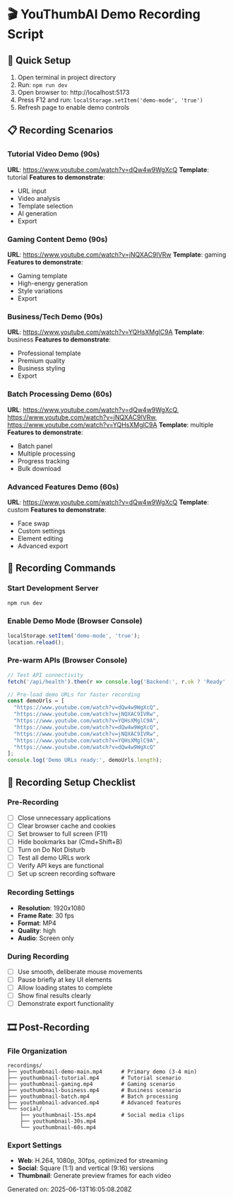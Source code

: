 # 🎬 YouThumbAI Demo Recording Script

## 🚀 Quick Setup
1. Open terminal in project directory
2. Run: `npm run dev`
3. Open browser to: http://localhost:5173
4. Press F12 and run: `localStorage.setItem('demo-mode', 'true')`
5. Refresh page to enable demo controls

## 📋 Recording Scenarios


### Tutorial Video Demo (90s)
**URL**: https://www.youtube.com/watch?v=dQw4w9WgXcQ
**Template**: tutorial
**Features to demonstrate**:
- URL input
- Video analysis
- Template selection
- AI generation
- Export


### Gaming Content Demo (90s)
**URL**: https://www.youtube.com/watch?v=jNQXAC9IVRw
**Template**: gaming
**Features to demonstrate**:
- Gaming template
- High-energy generation
- Style variations
- Export


### Business/Tech Demo (90s)
**URL**: https://www.youtube.com/watch?v=YQHsXMglC9A
**Template**: business
**Features to demonstrate**:
- Professional template
- Premium quality
- Business styling
- Export


### Batch Processing Demo (60s)
**URL**: https://www.youtube.com/watch?v=dQw4w9WgXcQ, https://www.youtube.com/watch?v=jNQXAC9IVRw, https://www.youtube.com/watch?v=YQHsXMglC9A
**Template**: multiple
**Features to demonstrate**:
- Batch panel
- Multiple processing
- Progress tracking
- Bulk download


### Advanced Features Demo (60s)
**URL**: https://www.youtube.com/watch?v=dQw4w9WgXcQ
**Template**: custom
**Features to demonstrate**:
- Face swap
- Custom settings
- Element editing
- Advanced export


## 🎥 Recording Commands

### Start Development Server
```bash
npm run dev
```

### Enable Demo Mode (Browser Console)
```javascript
localStorage.setItem('demo-mode', 'true');
location.reload();
```

### Pre-warm APIs (Browser Console)
```javascript
// Test API connectivity
fetch('/api/health').then(r => console.log('Backend:', r.ok ? 'Ready' : 'Not available'));

// Pre-load demo URLs for faster recording
const demoUrls = [
  "https://www.youtube.com/watch?v=dQw4w9WgXcQ",
  "https://www.youtube.com/watch?v=jNQXAC9IVRw",
  "https://www.youtube.com/watch?v=YQHsXMglC9A",
  "https://www.youtube.com/watch?v=dQw4w9WgXcQ",
  "https://www.youtube.com/watch?v=jNQXAC9IVRw",
  "https://www.youtube.com/watch?v=YQHsXMglC9A",
  "https://www.youtube.com/watch?v=dQw4w9WgXcQ"
];
console.log('Demo URLs ready:', demoUrls.length);
```

## 📱 Recording Setup Checklist

### Pre-Recording
- [ ] Close unnecessary applications
- [ ] Clear browser cache and cookies
- [ ] Set browser to full screen (F11)
- [ ] Hide bookmarks bar (Cmd+Shift+B)
- [ ] Turn on Do Not Disturb
- [ ] Test all demo URLs work
- [ ] Verify API keys are functional
- [ ] Set up screen recording software

### Recording Settings
- **Resolution**: 1920x1080
- **Frame Rate**: 30 fps
- **Format**: MP4
- **Quality**: high
- **Audio**: Screen only

### During Recording
- [ ] Use smooth, deliberate mouse movements
- [ ] Pause briefly at key UI elements
- [ ] Allow loading states to complete
- [ ] Show final results clearly
- [ ] Demonstrate export functionality

## 🎞️ Post-Recording

### File Organization
```
recordings/
├── youthumbnail-demo-main.mp4      # Primary demo (3-4 min)
├── youthumbnail-tutorial.mp4       # Tutorial scenario
├── youthumbnail-gaming.mp4         # Gaming scenario  
├── youthumbnail-business.mp4       # Business scenario
├── youthumbnail-batch.mp4          # Batch processing
├── youthumbnail-advanced.mp4       # Advanced features
└── social/
    ├── youthumbnail-15s.mp4        # Social media clips
    ├── youthumbnail-30s.mp4
    └── youthumbnail-60s.mp4
```

### Export Settings
- **Web**: H.264, 1080p, 30fps, optimized for streaming
- **Social**: Square (1:1) and vertical (9:16) versions
- **Thumbnail**: Generate preview frames for each video

Generated on: 2025-06-13T16:05:08.208Z